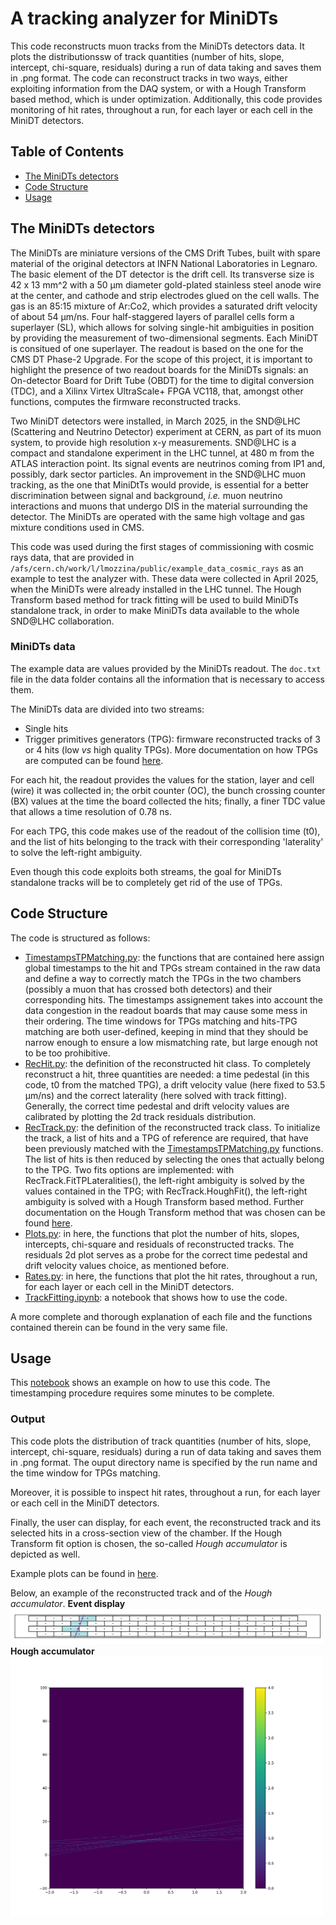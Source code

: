 # **A tracking analyzer for MiniDTs**
This code reconstructs muon tracks from the MiniDTs detectors data. It plots the distributionssw of track quantities (number of hits, slope, intercept, chi-square, residuals) during a run of data taking and saves them in .png format. The code can reconstruct tracks in two ways, either exploiting information from the DAQ system, or with a Hough Transform based method, which is under optimization.
Additionally, this code provides monitoring of hit rates, throughout a run, for each layer or each cell in the MiniDT detectors. 

## Table of Contents
* [The MiniDTs detectors](#the-minidts-detectors)
* [Code Structure](#structure)
* [Usage](#usage)

## The MiniDTs detectors
The MiniDTs are miniature versions of the CMS Drift Tubes, built with spare material of the original detectors at INFN National Laboratories in Legnaro. The basic element of the DT detector is the drift cell. Its transverse size is 42 x 13 mm^2 with a 50 μm diameter gold-plated stainless steel anode wire at the center, and cathode and strip electrodes glued on the cell walls. The gas is an 85:15 mixture of Ar:Co2, which provides a saturated drift velocity of about 54 μm/ns. Four half-staggered layers of parallel cells form a superlayer (SL), which allows for solving single-hit ambiguities in position by providing the measurement of two-dimensional segments.
Each MiniDT is consitued of one superlayer.
The readout is based on the one for the CMS DT Phase-2 Upgrade. For the scope of this project, it is important to highlight the presence of two readout boards for the MiniDTs signals: an On-detector Board for Drift Tube (OBDT) for the time to digital conversion (TDC), and a Xilinx Virtex UltraScale+ FPGA VC118, that, amongst other functions, computes the firmware reconstructed tracks. 

Two MiniDT detectors were installed, in March 2025, in the SND@LHC (Scattering and Neutrino Detector) experiment at CERN, as part of its muon system, to provide high resolution x-y measurements. SND@LHC is a compact and standalone experiment in the LHC tunnel, at 480 m from the ATLAS interaction point. Its signal events are neutrinos coming from IP1 and, possibly, dark sector particles. An improvement in the SND@LHC muon tracking, as the one that MiniDtTs would provide, is essential for a better discrimination between signal and background, _i.e._ muon neutrino interactions and muons that undergo DIS in the material surrounding the detector. 
The MiniDTs are operated with the same high voltage and gas mixture conditions used in CMS.

This code was used during the first stages of commissioning with cosmic rays data, that are provided in `/afs/cern.ch/work/l/lmozzina/public/example_data_cosmic_rays` as an example to test the analyzer with. These data were collected in April 2025, when the MiniDTs were already installed in the LHC tunnel. The Hough Transform based method for track fitting will be used to build MiniDTs standalone track, in order to make MiniDTs data available to the whole SND@LHC collaboration.

### MiniDTs data
The example data are values provided by the MiniDTs readout. The `doc.txt` file in the data folder contains all the information that is necessary to access them.

The MiniDTs data are divided into two streams: 
- Single hits
- Trigger primitives generators (TPG): firmware reconstructed tracks of 3 or 4 hits (low _vs_ high quality TPGs). More documentation on how TPGs are computed can be found [here](https://www.sciencedirect.com/science/article/pii/S0168900223000931?via%3Dihub).

For each hit, the readout provides the values for the station, layer and cell (wire) it was collected in; the orbit counter (OC), the bunch crossing counter (BX) values at the time the board collected the hits; finally, a finer TDC value that allows a time resolution of 0.78 ns. 

For each TPG, this code makes use of the readout of the collision time (t0), and the list of hits belonging to the track with their corresponding 'laterality' to solve the left-right ambiguity.

Even though this code exploits both streams, the goal for MiniDTs standalone tracks will be to completely get rid of the use of TPGs.

## Code Structure
The code is structured as follows:
- [TimestampsTPMatching.py](TimestampsTPMatching.py): the functions that are contained here assign global timestamps to the hit and TPGs stream contained in the raw data and define a way to correctly match the TPGs in the two chambers (possibly a muon that has crossed both detectors) and their corresponding hits. The timestamps assignement takes into account the data congestion in the readout boards that may cause some mess in their ordering.
The time windows for TPGs matching and hits-TPG matching are both user-defined, keeping in mind that they should be narrow enough to ensure a low mismatching rate, but large enough not to be too prohibitive.
- [RecHit.py](RecHit.py): the definition of the reconstructed hit class. To completely reconstruct a hit, three quantities are needed: a time pedestal (in this code, t0 from the matched TPG), a drift velocity value (here fixed to 53.5 μm/ns) and the correct laterality (here solved with track fitting). Generally, the correct time pedestal and drift velocity values are calibrated by plotting the 2d track residuals distribution.
- [RecTrack.py](RecTrack.py): the definition of the reconstructed track class. To initialize the track, a list of hits and a TPG of reference are required, that have been previously matched with the [TimestampsTPMatching.py](TimestampsTPMatching.py) functions. The list of hits is then reduced by selecting the ones that actually belong to the TPG.
Two fits options are implemented: with RecTrack.FitTPLateralities(), the left-right ambiguity is solved by the values contained in the TPG; with RecTrack.HoughFit(), the left-right ambiguity is solved with a Hough Transform based method. Further documentation on the Hough Transform method that was chosen can be found [here](https://www.sciencedirect.com/science/article/abs/pii/S0168900216307355?fr=RR-2&ref=pdf_download&rr=977d2df8dea0edc4).
- [Plots.py](Plots.py): in here, the functions that plot the number of hits, slopes, intercepts, chi-square and residuals of reconstructed tracks. The residuals 2d plot serves as a probe for the correct time pedestal and drift velocity values choice, as mentioned before.
- [Rates.py](Rates.py): in here, the functions that plot the hit rates, throughout a run, for each layer or each cell in the MiniDT detectors.
- [TrackFitting.ipynb](TrackFitting.ipynb): a notebook that shows how to use the code.

A more complete and thorough explanation of each file and the functions contained therein can be found in the very same file.

## Usage
This [notebook](TrackFitting.ipynb) shows an example on how to use this code. The timestamping procedure requires some minutes to be complete.
 

### Output 
This code plots the distribution of track quantities (number of hits, slope, intercept, chi-square, residuals) during a run of data taking and saves them in .png format. The ouput directory name is specified by the run name and the time window for TPGs matching. 

Moreover, it is possible to inspect  hit rates, throughout a run, for each layer or each cell in the MiniDT detectors. 

Finally, the user can display, for each event, the reconstructed track and its selected hits in a cross-section view of the chamber. If the Hough Transform fit option is chosen, the so-called _Hough accumulator_ is depicted as well. 

Example plots can be found in [here](Plots_example_data_cosmic_rays_15ns).

Below, an example of the reconstructed track and of the _Hough accumulator_.
**Event display**
<img src="https://github.com/licia-mozzina/MiniDT_Tracking/blob/main/Plots_example_data_cosmic_rays_15ns/event_display.png" width="500">
**Hough accumulator**
<img src="https://github.com/licia-mozzina/MiniDT_Tracking/blob/main/Plots_example_data_cosmic_rays_15ns/Hough_accumulator.png" width="500">


